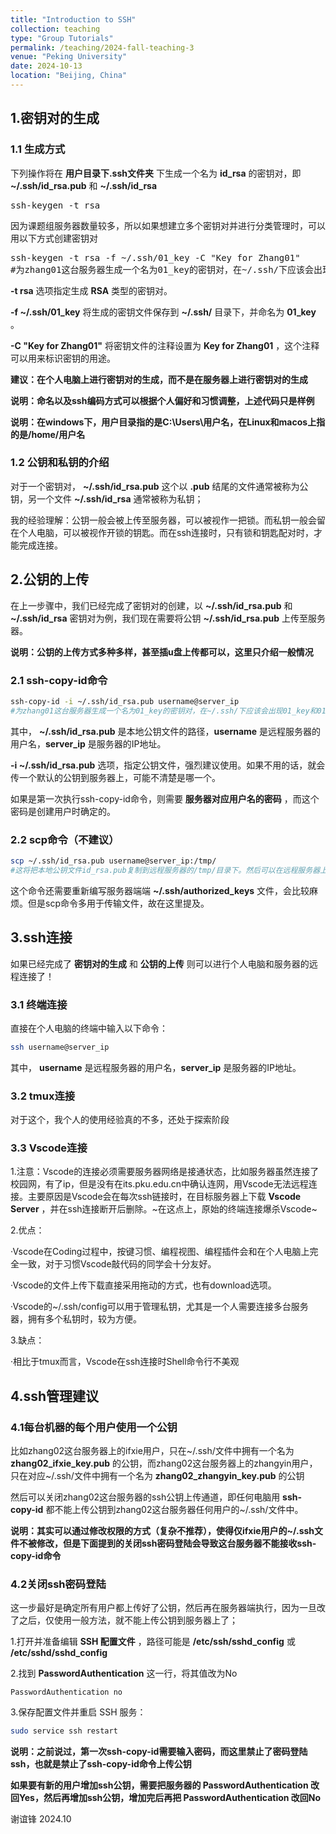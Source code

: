 ```yaml
---
title: "Introduction to SSH"
collection: teaching
type: "Group Tutorials"
permalink: /teaching/2024-fall-teaching-3
venue: "Peking University"
date: 2024-10-13
location: "Beijing, China"
---
```



## 1.密钥对的生成

### 1.1 生成方式

下列操作将在 **用户目录下.ssh文件夹** 下生成一个名为 **id_rsa** 的密钥对，即 **~/.ssh/id_rsa.pub** 和 **~/.ssh/id_rsa**

<pre>
ssh-keygen -t rsa 
</pre>

因为课题组服务器数量较多，所以如果想建立多个密钥对并进行分类管理时，可以用以下方式创建密钥对

<pre>
ssh-keygen -t rsa -f ~/.ssh/01_key -C "Key for Zhang01"
#为zhang01这台服务器生成一个名为01_key的密钥对，在~/.ssh/下应该会出现01_key和01_key.pub
</pre>

**-t rsa** 选项指定生成 **RSA** 类型的密钥对。

**-f ~/.ssh/01_key** 将生成的密钥文件保存到 **~/.ssh/** 目录下，并命名为 **01_key** 。

**-C "Key for Zhang01"** 将密钥文件的注释设置为 **Key for Zhang01** ，这个注释可以用来标识密钥的用途。

**建议：在个人电脑上进行密钥对的生成，而不是在服务器上进行密钥对的生成**

**说明：命名以及ssh编码方式可以根据个人偏好和习惯调整，上述代码只是样例**

**说明：在windows下，用户目录指的是C:\Users\用户名，在Linux和macos上指的是/home/用户名**

### 1.2 公钥和私钥的介绍

对于一个密钥对， **~/.ssh/id_rsa.pub** 这个以 **.pub** 结尾的文件通常被称为公钥，另一个文件 **~/.ssh/id_rsa** 通常被称为私钥；

我的经验理解：公钥一般会被上传至服务器，可以被视作一把锁。而私钥一般会留在个人电脑，可以被视作开锁的钥匙。而在ssh连接时，只有锁和钥匙配对时，才能完成连接。

## 2.公钥的上传

在上一步骤中，我们已经完成了密钥对的创建，以 **~/.ssh/id_rsa.pub** 和 **~/.ssh/id_rsa** 密钥对为例，我们现在需要将公钥 **~/.ssh/id_rsa.pub** 上传至服务器。

**说明：公钥的上传方式多种多样，甚至插u盘上传都可以，这里只介绍一般情况**

### 2.1 ssh-copy-id命令

```bash
ssh-copy-id -i ~/.ssh/id_rsa.pub username@server_ip
#为zhang01这台服务器生成一个名为01_key的密钥对，在~/.ssh/下应该会出现01_key和01_key.pub
```

其中， **~/.ssh/id_rsa.pub** 是本地公钥文件的路径，**username** 是远程服务器的用户名，**server_ip** 是服务器的IP地址。

**-i ~/.ssh/id_rsa.pub** 选项，指定公钥文件，强烈建议使用。如果不用的话，就会传一个默认的公钥到服务器上，可能不清楚是哪一个。


如果是第一次执行ssh-copy-id命令，则需要 **服务器对应用户名的密码** ，而这个密码是创建用户时确定的。

### 2.2 scp命令（不建议）

```bash
scp ~/.ssh/id_rsa.pub username@server_ip:/tmp/
#这将把本地公钥文件id_rsa.pub复制到远程服务器的/tmp/目录下。然后可以在远程服务器上使用适当的命令将其移动到正确的位置。
```

这个命令还需要重新编写服务器端端 **~/.ssh/authorized_keys** 文件，会比较麻烦。但是scp命令多用于传输文件，故在这里提及。

## 3.ssh连接

如果已经完成了 **密钥对的生成** 和 **公钥的上传** 则可以进行个人电脑和服务器的远程连接了！

### 3.1 终端连接

直接在个人电脑的终端中输入以下命令：

```bash
ssh username@server_ip
```

其中， **username** 是远程服务器的用户名，**server_ip** 是服务器的IP地址。

### 3.2 tmux连接

对于这个，我个人的使用经验真的不多，还处于探索阶段

### 3.3 Vscode连接

1.注意：Vscode的连接必须需要服务器网络是接通状态，比如服务器虽然连接了校园网，有了ip，但是没有在its.pku.edu.cn中确认连网，用Vscode无法远程连接。主要原因是Vscode会在每次ssh链接时，在目标服务器上下载 **Vscode Server** ，并在ssh连接断开后删除。~在这点上，原始的终端连接爆杀Vscode~ 

2.优点：

·Vscode在Coding过程中，按键习惯、编程视图、编程插件会和在个人电脑上完全一致，对于习惯Vscode敲代码的同学会十分友好。

·Vscode的文件上传下载直接采用拖动的方式，也有download选项。

·Vscode的~/.ssh/config可以用于管理私钥，尤其是一个人需要连接多台服务器，拥有多个私钥时，较为方便。

3.缺点：

·相比于tmux而言，Vscode在ssh连接时Shell命令行不美观

## 4.ssh管理建议

### 4.1每台机器的每个用户使用一个公钥

比如zhang02这台服务器上的ifxie用户，只在~/.ssh/文件中拥有一个名为 **zhang02_ifxie_key.pub** 的公钥，而zhang02这台服务器上的zhangyin用户，只在对应~/.ssh/文件中拥有一个名为 **zhang02_zhangyin_key.pub** 的公钥

然后可以关闭zhang02这台服务器的ssh公钥上传通道，即任何电脑用 **ssh-copy-id** 都不能上传公钥到zhang02这台服务器任何用户的~/.ssh/文件中。

**说明：其实可以通过修改权限的方式（复杂不推荐），使得仅ifxie用户的~/.ssh文件不被修改，但是下面提到的关闭ssh密码登陆会导致这台服务器不能接收ssh-copy-id命令**


### 4.2关闭ssh密码登陆

这一步最好是确定所有用户都上传好了公钥，然后再在服务器端执行，因为一旦改了之后，仅使用一般方法，就不能上传公钥到服务器上了；

1.打开并准备编辑 **SSH 配置文件** ，路径可能是 **/etc/ssh/sshd_config** 或 **/etc/sshd/sshd_config**

2.找到 **PasswordAuthentication** 这一行，将其值改为No

```plaintext
PasswordAuthentication no
```

3.保存配置文件并重启 SSH 服务：

```bash
sudo service ssh restart
```

**说明：之前说过，第一次ssh-copy-id需要输入密码，而这里禁止了密码登陆ssh，也就是禁止了ssh-copy-id命令上传公钥**

**如果要有新的用户增加ssh公钥，需要把服务器的 PasswordAuthentication 改回Yes，然后再增加ssh公钥，增加完后再把 PasswordAuthentication 改回No**

谢谊锋 2024.10
